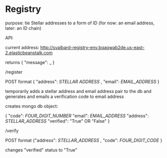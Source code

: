 # Registry
purpose: tie Stellar addresses to a form of ID (for now: an email address, later: an ID chain)

API:

current address: http://svalbard-registry-env.bqaqwab2de.us-east-2.elasticbeanstalk.com

returns { "message": _ }

/register

POST format { "address": _STELLAR ADDRESS_ , "email": _EMAIL_ADDRESS_ }

temporarily adds a stellar address and email address pair to the db and generates and emails a verification code to email address

creates mongo db object: 

{
"code": _FOUR_DIGIT_NUMBER_
"email": _EMAIL_ADDRESS_
"address": _STELLAR_ADDRESS_
"verified": "True" OR "False"
}

/verify

POST format {"address": _STELLAR_ADDRESS_ , "code": _FOUR_DIGIT_CODE_ }

changes "verified" status to "True"

